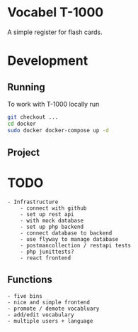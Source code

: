 # Vocabel T-1000

A simple register for flash cards.

# Development

## Running

To work with T-1000 locally run

```bash
git checkout ...
cd docker
sudo docker docker-compose up -d
```

## Project

# TODO
	- Infrastructure
		- connect with github
		- set up rest api
		- with mock database
		- set up php backend
		- connect database to backend
		- use flyway to manage database
		- postmancollection / restapi tests
		- php junittests?
		- react frontend
		 

## Functions
	- five bins
	- nice and simple frontend
	- promote / demote vocabluary
	- add/edit vocabulary
	- multiple users + language
